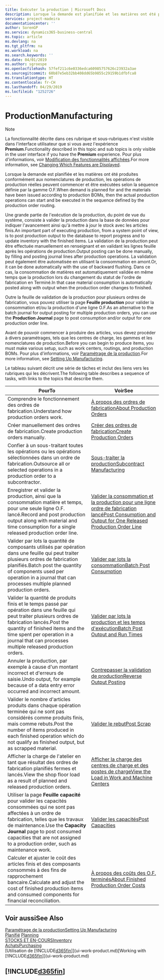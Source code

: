 ```yaml
---
title: Exécuter la production | Microsoft Docs
description: Lorsque la demande est planifiée et les matières ont été produites conformément aux nomenclatures de production, les opérations de production réelles peuvent commencer et être exécutées selon la séquence définie par la gamme O.F.
services: project-madeira
documentationcenter: ''
author: SorenGP
ms.service: dynamics365-business-central
ms.topic: article
ms.devlang: na
ms.tgt_pltfrm: na
ms.workload: na
ms.search.keywords: ''
ms.date: 04/01/2019
ms.author: sgroespe
ms.openlocfilehash: 57fef211c6e0336edca60985757626c23932a3ae
ms.sourcegitcommit: 60b87e5eb32bb408dd65b9855c29159b1dfbfca8
ms.translationtype: HT
ms.contentlocale: fr-CH
ms.lasthandoff: 04/29/2019
ms.locfileid: "1252726"
---
```

# <a name="manufacturing"></a><span data-ttu-id="54255-103">Production</span><span class="sxs-lookup"><span data-stu-id="54255-103">Manufacturing</span></span>
> [!NOTE]
> <span data-ttu-id="54255-104">La fonctionnalité décrite dans ces rubrique et sous-rubriques n'est visible dans l'interface utilisateur que si vous avez l'expérience **Premium**.</span><span class="sxs-lookup"><span data-stu-id="54255-104">Functionality described in this topic and sub topics is only visible in the user interface if you have the **Premium** experience.</span></span> <span data-ttu-id="54255-105">Pour plus d'informations, voir [Modification des fonctionnalités affichées](ui-experiences.md).</span><span class="sxs-lookup"><span data-stu-id="54255-105">For more information, see [Changing Which Features are Displayed](ui-experiences.md).</span></span>

<span data-ttu-id="54255-106">Lorsque la demande est planifiée et les matières ont été produites conformément aux nomenclatures de production, les opérations de production réelles peuvent commencer et être exécutées selon la séquence définie par la gamme O.F.</span><span class="sxs-lookup"><span data-stu-id="54255-106">When demand is planned for and the materials have been issued according to production BOMs, then the actual production operations can start and be executed in the sequence defined by the production order routing.</span></span>  

<span data-ttu-id="54255-107">Une grande partie de l'exécution de la production, du point de vue du système, consiste à valider la production dans la base de données pour indiquer l'avancement ainsi qu'à mettre à jour le stock avec les articles finis.</span><span class="sxs-lookup"><span data-stu-id="54255-107">An important part of executing production, from a system point of view, is to post production output to the database to report progress and to update inventory with the finished items.</span></span> <span data-ttu-id="54255-108">La validation de la production peut être effectuée manuellement en renseignant et en validant les lignes feuille après les opérations de production.</span><span class="sxs-lookup"><span data-stu-id="54255-108">Output posting can be done manually, by filling and posting journal lines after production operations.</span></span> <span data-ttu-id="54255-109">La validation peut également être automatisée en utilisant la consommation en amont.</span><span class="sxs-lookup"><span data-stu-id="54255-109">Or, it can be done automatically with the use of backward flushing.</span></span> <span data-ttu-id="54255-110">Dans ce cas, la consommation de matières est automatiquement validée en même temps que la production lors du changement du statut de l'ordre de fabrication en Terminé.</span><span class="sxs-lookup"><span data-stu-id="54255-110">In that case material consumption is automatically posted along with output when the production order changes to finished.</span></span>  

<span data-ttu-id="54255-111">Outre la feuille de validation de la production pour plusieurs ordres de fabrication, vous pouvez utiliser la page **Feuille production** pour valider la consommation et/ou la production d'une ligne O.F.</span><span class="sxs-lookup"><span data-stu-id="54255-111">As an alternative to the batch journal for output posting for multiple production orders, you can use the **Production Journal** page to post consumption and/or output for one production order line.</span></span>

<span data-ttu-id="54255-112">Avant de pouvoir commencer à produire des articles, vous devez procéder à divers paramétrages, tels que les centres de charge, les gammes et les nomenclatures de production.</span><span class="sxs-lookup"><span data-stu-id="54255-112">Before you can begin to produce items, you must make various setup, such as work centers, routings, and production BOMs.</span></span> <span data-ttu-id="54255-113">Pour plus d'informations, voir [Paramétrage de la production](production-configure-production-processes.md).</span><span class="sxs-lookup"><span data-stu-id="54255-113">For more information, see [Setting Up Manufacturing](production-configure-production-processes.md).</span></span>

<span data-ttu-id="54255-114">Le tableau suivant décrit une série de tâches et inclut des liens vers les rubriques qui les décrivent.</span><span class="sxs-lookup"><span data-stu-id="54255-114">The following table describes a sequence of tasks, with links to the topics that describe them.</span></span>   

|<span data-ttu-id="54255-115">**Pour**</span><span class="sxs-lookup"><span data-stu-id="54255-115">**To**</span></span>|<span data-ttu-id="54255-116">**Voir**</span><span class="sxs-lookup"><span data-stu-id="54255-116">**See**</span></span>|  
|------------|-------------|  
|<span data-ttu-id="54255-117">Comprendre le fonctionnement des ordres de fabrication.</span><span class="sxs-lookup"><span data-stu-id="54255-117">Understand how production orders work.</span></span>|[<span data-ttu-id="54255-118">À propos des ordres de fabrication</span><span class="sxs-lookup"><span data-stu-id="54255-118">About Production Orders</span></span>](production-about-production-orders.md)|
|<span data-ttu-id="54255-119">Créer manuellement des ordres de fabrication.</span><span class="sxs-lookup"><span data-stu-id="54255-119">Create production orders manually.</span></span>|[<span data-ttu-id="54255-120">Créer des ordres de fabrication</span><span class="sxs-lookup"><span data-stu-id="54255-120">Create Production Orders</span></span>](production-how-to-create-production-orders.md)|
|<span data-ttu-id="54255-121">Confier à un sous-traitant toutes les opérations ou les opérations sélectionnées dans un ordre de fabrication.</span><span class="sxs-lookup"><span data-stu-id="54255-121">Outsource all or selected operations in a production order to a subcontractor.</span></span>|[<span data-ttu-id="54255-122">Sous-traiter la production</span><span class="sxs-lookup"><span data-stu-id="54255-122">Subcontract Manufacturing</span></span>](production-how-to-subcontract-manufacturing.md)|
|<span data-ttu-id="54255-123">Enregistrer et valider la production, ainsi que la consommation matière et temps, pour une seule ligne O.F. lancé.</span><span class="sxs-lookup"><span data-stu-id="54255-123">Record and post production output along with material and time consumption for a single released production order line.</span></span>|[<span data-ttu-id="54255-124">Valider la consommation et la production pour une ligne ordre de fabrication lancé</span><span class="sxs-lookup"><span data-stu-id="54255-124">Post Consumption and Output for One Released Production Order Line</span></span>](production-how-to-register-consumption-and-output.md)|  
|<span data-ttu-id="54255-125">Valider par lots la quantité de composants utilisés par opération dans une feuille qui peut traiter plusieurs ordres de fabrication planifiés.</span><span class="sxs-lookup"><span data-stu-id="54255-125">Batch post the quantity of components used per operation in a journal that can processes multiple planned production orders.</span></span>|[<span data-ttu-id="54255-126">Valider par lots la consommation</span><span class="sxs-lookup"><span data-stu-id="54255-126">Batch Post Consumption</span></span>](production-how-to-post-consumption.md)|
|<span data-ttu-id="54255-127">Valider la quantité de produits finis et le temps passé par opération dans une feuille qui peut traiter plusieurs ordres de fabrication lancés.</span><span class="sxs-lookup"><span data-stu-id="54255-127">Post the quantity of finished items and the time spent per operation in a journal that can processes multiple released production orders.</span></span>|[<span data-ttu-id="54255-128">Valider par lots la production et les temps d'exécution</span><span class="sxs-lookup"><span data-stu-id="54255-128">Batch Post Output and Run Times</span></span>](production-how-to-post-output-quantity.md)|
|<span data-ttu-id="54255-129">Annuler la production, par exemple à cause d'un montant incorrect et d'erreurs de saisie.</span><span class="sxs-lookup"><span data-stu-id="54255-129">Undo output, for example because of a data entry error occurred and incorrect amount.</span></span>  |[<span data-ttu-id="54255-130">Contrepasser la validation de production</span><span class="sxs-lookup"><span data-stu-id="54255-130">Reverse Output Posting</span></span>](production-how-to-reverse-output-posting.md)|  
|<span data-ttu-id="54255-131">Valider le nombre d'articles produits dans chaque opération terminée qui ne sont pas considérés comme produits finis, mais comme rebuts.</span><span class="sxs-lookup"><span data-stu-id="54255-131">Post the number of items produced in each finished operation which do not qualify as finished output, but as scrapped material.</span></span>|[<span data-ttu-id="54255-132">Valider le rebut</span><span class="sxs-lookup"><span data-stu-id="54255-132">Post Scrap</span></span>](production-how-to-post-scrap.md)|
|<span data-ttu-id="54255-133">Afficher la charge de l'atelier en tant que résultat des ordres de fabrication planifiés fermes et lancés.</span><span class="sxs-lookup"><span data-stu-id="54255-133">View the shop floor load as a result of planned and released production orders.</span></span>|[<span data-ttu-id="54255-134">Afficher la charge des centres de charge et des postes de charge</span><span class="sxs-lookup"><span data-stu-id="54255-134">View the Load in Work and Machine Centers</span></span>](production-how-to-view-the-load-on-work-centers.md)|      
|<span data-ttu-id="54255-135">Utiliser la page **Feuille capacité** pour valider les capacités consommées qui ne sont pas affectées à un ordre de fabrication, telles que les travaux de maintenance.</span><span class="sxs-lookup"><span data-stu-id="54255-135">Use the **Capacity Journal** page to post consumed capacities that are not assigned to a production order, such as maintenance work.</span></span>|[<span data-ttu-id="54255-136">Valider les capacités</span><span class="sxs-lookup"><span data-stu-id="54255-136">Post Capacities</span></span>](production-how-to-post-capacities.md)|  
|<span data-ttu-id="54255-137">Calculer et ajuster le coût des articles finis et des composants consommés à des fins de rapprochement bancaire.</span><span class="sxs-lookup"><span data-stu-id="54255-137">Calculate and adjust the cost of finished production items and consumed components for financial reconciliation.</span></span>|[<span data-ttu-id="54255-138">À propos des coûts des O.F. terminés</span><span class="sxs-lookup"><span data-stu-id="54255-138">About Finished Production Order Costs</span></span>](finance-about-finished-production-order-costs.md)|  

## <a name="see-also"></a><span data-ttu-id="54255-139">Voir aussi</span><span class="sxs-lookup"><span data-stu-id="54255-139">See Also</span></span>  
[<span data-ttu-id="54255-140">Paramétrage de la production</span><span class="sxs-lookup"><span data-stu-id="54255-140">Setting Up Manufacturing</span></span>](production-configure-production-processes.md)  
<span data-ttu-id="54255-141">[Planifié](production-planning.md)    </span><span class="sxs-lookup"><span data-stu-id="54255-141">[Planning](production-planning.md)    </span></span>  
[<span data-ttu-id="54255-142">STOCKS ET EN-COURS</span><span class="sxs-lookup"><span data-stu-id="54255-142">Inventory</span></span>](inventory-manage-inventory.md)  
[<span data-ttu-id="54255-143">Achats</span><span class="sxs-lookup"><span data-stu-id="54255-143">Purchasing</span></span>](purchasing-manage-purchasing.md)  
<span data-ttu-id="54255-144">[Utilisation de [!INCLUDE[d365fin](includes/d365fin_md.md)]](ui-work-product.md)</span><span class="sxs-lookup"><span data-stu-id="54255-144">[Working with [!INCLUDE[d365fin](includes/d365fin_md.md)]](ui-work-product.md)</span></span>

## [!INCLUDE[d365fin](includes/free_trial_md.md)]  
